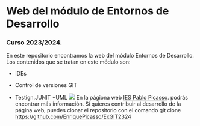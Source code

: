 # Web del módulo de Entornos de Desarrollo
### Curso 2023/2024.
En este repositorio encontramos la web del módulo Entornos de Desarrollo. Los contenidos que se tratan en este módulo son:
- IDEs
* Control de versiones GIT
+ Testign.JUNIT
*UML
![](https://fpiespablopicasso.es/wpcontent/uploads/2022/03/LOGOTIPO-IES-PABLO-PICASSO-texto-morado.png)
En la págiona web [IES Pablo Picasso](https://fpiespablopicasso.es/wpcontent/uploads/2022/03/LOGOTIPO-IES-PABLO-PICASSO-texto-morado.png). podrás encontrar más información.
Si quieres contribuir al desarrollo de la página web, puedes clonar el repositorio con el comando
git clone https://github.com/EnriquePicasso/ExGIT2324
